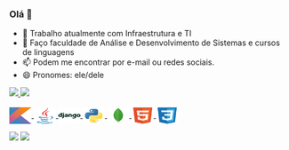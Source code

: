 ### Olá 👋

<!--
**FelipePassos09/FelipePassos09** is a ✨ _special_ ✨ repository because its `README.md` (this file) appears on your GitHub profile.

Here are some ideas to get you started:
-->

- 🔭 Trabalho atualmente com Infraestrutura e TI
- 🌱 Faço faculdade de Análise e Desenvolvimento de Sistemas e cursos de linguagens
- 📫 Podem me encontrar por e-mail ou redes sociais.
- 😄 Pronomes: ele/dele

<div>
  <a href="https://github.com/FelipePassos09">
  <img height="180em" src="https://github-readme-stats.vercel.app/api?username=FelipePassos09&show_icons=true&theme=dark&include_all_commits=true&count_private=true"/>
  <img height="180em" src="https://github-readme-stats.vercel.app/api/top-langs/?username=FelipePassos09&layout=compact&langs_count=7&theme=dark"/>
</div>

</div>
<div style="display: inline_block"><br>
  <img align="center" alt="Felipe-kotlin" height="30" width="40" src="https://github.com/devicons/devicon/blob/master/icons/kotlin/kotlin-original.svg">
  <img align="center" alt="Felipe-Java" height="30" width="40" src="https://github.com/devicons/devicon/blob/master/icons/java/java-original.svg">
  <img align="center" alt="Felipe-Django" height="30" width="40" src="https://github.com/devicons/devicon/blob/master/icons/django/django-plain-wordmark.svg">
  <img align="center" alt="Felipe-Python" height="30" width="40" src="https://github.com/devicons/devicon/blob/master/icons/python/python-original.svg">
  <img align="center" alt="Felipe--Mongo" height="30" width="40" src="https://github.com/devicons/devicon/blob/master/icons/mongodb/mongodb-original.svg">
  <img align="center" alt="Felipe-HTML5" height="30" width="40" src="https://github.com/devicons/devicon/blob/master/icons/html5/html5-original.svg">
  <img align="center" alt="Felipe-CSS3" height="30" width="40" src="https://github.com/devicons/devicon/blob/master/icons/css3/css3-original.svg">
</div>

<p>
  
<div>
  <a href = "mailto:felipe.passos.09@gmail.com"><img src="https://img.shields.io/badge/-Gmail-%23333?style=for-the-badge&logo=gmail&logoColor=white" target="_blank"></a>
  <a href="https://www.linkedin.com/in/felipepassos09" target="_blank"><img src="https://img.shields.io/badge/-LinkedIn-%230077B5?style=for-the-badge&logo=linkedin&logoColor=white" target="_blank"></a>   
</div>
